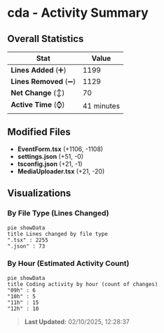 # cda - Activity Summary 

## Overall Statistics

| Stat                   | Value                                                             |
| ---------------------- | ----------------------------------------------------------------- |
| **Lines Added** (➕)   | 1199                                          |
| **Lines Removed** (➖) | 1129                                        |
| **Net Change** (↕)    | 70                |
| **Active Time** (⌚)   | 41 minutes |


## Modified Files
- **EventForm.tsx** (+1106, -1108)
- **settings.json** (+51, -0)
- **tsconfig.json** (+21, -1)
- **MediaUploader.tsx** (+21, -20)

## Visualizations

### By File Type (Lines Changed)

```mermaid
pie showData
title Lines changed by file type
".tsx" : 2255
".json" : 73
```

### By Hour (Estimated Activity Count)

```mermaid
pie showData
title Coding activity by hour (count of changes)
"09h" : 6
"10h" : 5
"11h" : 15
"12h" : 10
```


> **Last Updated:** 02/10/2025, 12:28:37